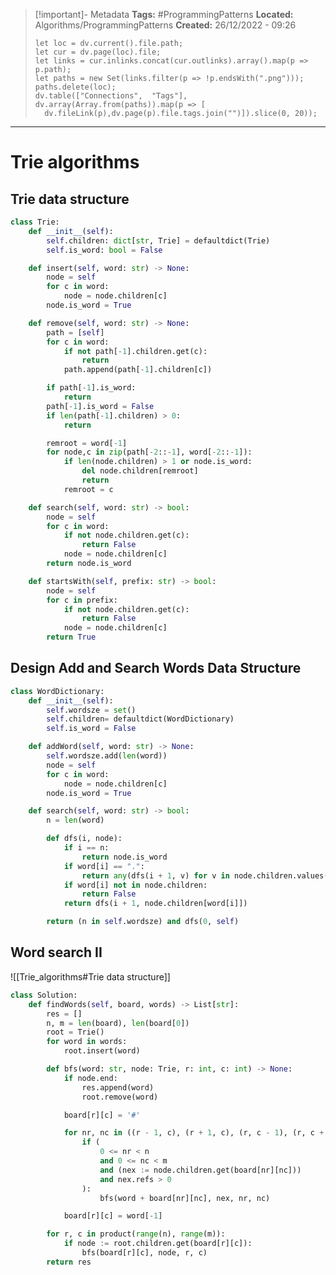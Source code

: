 > [!important]- Metadata
> **Tags:** #ProgrammingPatterns 
> **Located:** Algorithms/ProgrammingPatterns
> **Created:** 26/12/2022 - 09:26
> ```dataviewjs
>let loc = dv.current().file.path;
>let cur = dv.page(loc).file;
>let links = cur.inlinks.concat(cur.outlinks).array().map(p => p.path);
>let paths = new Set(links.filter(p => !p.endsWith(".png")));
>paths.delete(loc);
>dv.table(["Connections",  "Tags"], dv.array(Array.from(paths)).map(p => [
>   dv.fileLink(p),dv.page(p).file.tags.join("")]).slice(0, 20));
> ```

___
# Trie algorithms 
## Trie data structure
```python
class Trie:
    def __init__(self):
        self.children: dict[str, Trie] = defaultdict(Trie)
        self.is_word: bool = False

    def insert(self, word: str) -> None:
        node = self
        for c in word:
            node = node.children[c]
        node.is_word = True

    def remove(self, word: str) -> None:
        path = [self]
        for c in word:
            if not path[-1].children.get(c):
                return
            path.append(path[-1].children[c])

        if path[-1].is_word:
            return
        path[-1].is_word = False
        if len(path[-1].children) > 0:
            return

        remroot = word[-1]
        for node,c in zip(path[-2::-1], word[-2::-1]):
            if len(node.children) > 1 or node.is_word:
                del node.children[remroot]
                return
            remroot = c

    def search(self, word: str) -> bool:
        node = self
        for c in word:
            if not node.children.get(c):
                return False
            node = node.children[c]
        return node.is_word

    def startsWith(self, prefix: str) -> bool:
        node = self
        for c in prefix:
            if not node.children.get(c):
                return False
            node = node.children[c]
        return True
```

## Design Add and Search Words Data Structure
```python
class WordDictionary:
    def __init__(self):
        self.wordsze = set()
        self.children= defaultdict(WordDictionary)
        self.is_word = False

    def addWord(self, word: str) -> None:
        self.wordsze.add(len(word))
        node = self
        for c in word:
            node = node.children[c]
        node.is_word = True

    def search(self, word: str) -> bool:
        n = len(word)

        def dfs(i, node):
            if i == n:
                return node.is_word
            if word[i] == ".":
                return any(dfs(i + 1, v) for v in node.children.values())
            if word[i] not in node.children:
                return False
            return dfs(i + 1, node.children[word[i]])

        return (n in self.wordsze) and dfs(0, self)
```
## Word search II
![[Trie_algorithms#Trie data structure]]

```python
class Solution:
    def findWords(self, board, words) -> List[str]:
        res = []
        n, m = len(board), len(board[0])
        root = Trie()
        for word in words:
            root.insert(word)

        def bfs(word: str, node: Trie, r: int, c: int) -> None:
            if node.end:
                res.append(word)
                root.remove(word)

            board[r][c] = '#'

            for nr, nc in ((r - 1, c), (r + 1, c), (r, c - 1), (r, c + 1)):
                if (
                    0 <= nr < n
                    and 0 <= nc < m
                    and (nex := node.children.get(board[nr][nc]))
                    and nex.refs > 0
                ):
                    bfs(word + board[nr][nc], nex, nr, nc)

            board[r][c] = word[-1]

        for r, c in product(range(n), range(m)):
            if node := root.children.get(board[r][c]):
                bfs(board[r][c], node, r, c)
        return res
```


